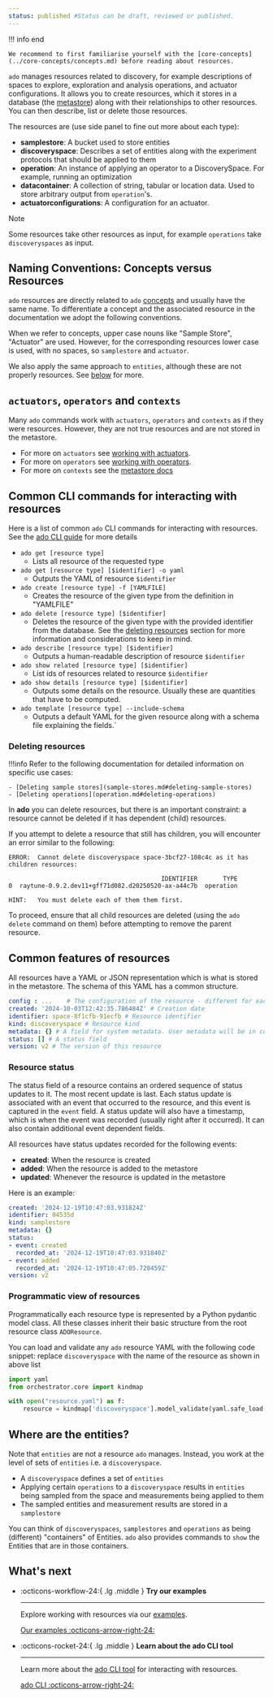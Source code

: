 ```yaml
---
status: published #Status can be draft, reviewed or published. 
---
```


!!! info  end

    We recommend to first familiarise yourself with the [core-concepts](../core-concepts/concepts.md) before reading about resources. 

`ado` manages resources related to discovery, for example descriptions of spaces to explore, exploration and analysis operations, and actuator configurations.
It allows you to create resources, which it stores in a database (the [metastore](metastore.md)) along with their relationships to other resources. 
You can then describe, list or delete those resources.

The resources are (use side panel to fine out more about each type):

* **samplestore**: A bucket used to store entities
* **discoveryspace**: Describes a set of entities along with the experiment protocols that should be applied to them
* **operation**: An instance of applying an operator to a DiscoverySpace. For example, running an optimization
* **datacontainer**: A collection of string, tabular or location data. Used to store arbitrary output from `operation`'s.
* **actuatorconfigurations**: A configuration for an actuator. 

> [!NOTE] 
> Some resources take other resources as input, for example `operations` take `discoveryspaces` as input. 

## Naming Conventions: Concepts versus Resources

`ado` resources are directly related to `ado` [concepts](../core-concepts/concepts.md) and usually have the same name. 
To differentiate a concept and the associated resource in the documentation we adopt the following conventions. 

When we refer to concepts, upper case nouns like "Sample Store", "Actuator" are used.
However, for the corresponding resources lower case is used, with no spaces, so `samplestore` and `actuator`. 

We also apply the same approach to `entities`, although these are not properly resources. 
See [below](#where-are-the-entities) for more.

## `actuators`, `operators` and `contexts`

Many `ado` commands work with `actuators`, `operators` and `contexts` as if they were resources. 
However, they are not true resources and are not stored in the metastore.

* For more on `actuators` see [working with actuators](../actuators/working-with-actuators.md).
* For more on `operators` see [working with operators](../operators/working-with-operators.md).
* For more on `contexts` see the [metastore docs](metastore.md#contexts-and-projects)

## Common CLI commands for interacting with resources

Here is a list of common `ado` CLI commands for interacting with resources. See the [ado CLI guide](../getting-started/ado.md) for more details

* `ado get [resource type]` 
    * Lists all resource of the requested type
* `ado get [resource type] [$identifier] -o yaml`
    * Outputs the YAML of resource `$identifier`
* `ado create [resource type] -f [YAMLFILE]`
    * Creates the resource of the given type from the definition in "YAMLFILE"
* `ado delete [resource type] [$identifier]`
    * Deletes the resource of the given type with the provided identifier from the database.
      See the [deleting resources](#deleting-resources) section for more information and 
      considerations to keep in mind.
* `ado describe [resource type] [$identifier]`
    * Outputs a human-readable description of resource `$identifier`
* `ado show related [resource type] [$identifier]`
    * List ids of resources related to resource `$identifier`
* `ado show details [resource type] [$identifier]`
    * Outputs some details on the resource. Usually these are quantities that have to be computed. 
* `ado template [resource type] --include-schema`
    * Outputs a default YAML for the given resource along with a schema file explaining the fields.`

### Deleting resources

!!!info
    Refer to the following documentation for detailed information on specific use cases:

    - [Deleting sample stores](sample-stores.md#deleting-sample-stores)
    - [Deleting operations](operation.md#deleting-operations)

In **ado** you can delete resources, but there is an important constraint: 
a resource cannot be deleted if it has dependent (child) resources.

If you attempt to delete a resource that still has children, you will encounter an error similar to the following:

```
ERROR:  Cannot delete discoveryspace space-3bcf27-108c4c as it has children resources:

                                          IDENTIFIER       TYPE
0  raytune-0.9.2.dev11+gff71d082.d20250520-ax-a44c7b  operation

HINT:   You must delete each of them them first.
```

To proceed, ensure that all child resources are deleted (using the `ado delete` command on them) 
before attempting to remove the parent resource.

## Common features of resources

All resources have a YAML or JSON representation which is what is stored in the metastore. 
The schema of this YAML has a common structure. 

```yaml
config : ...    # The configuration of the resource - different for each different type
created: '2024-10-03T12:42:35.786484Z' # Creation date
identifier: space-8f1cfb-91ecfb # Resource identifier
kind: discoveryspace # Resource kind
metadata: {} # A field for system metadata. User metadata will be in config.metadata
status: [] # A status field
version: v2 # The version of this resource
```

### Resource status

The status field of a resource contains an ordered sequence of status updates to it.
The most recent update is last.
Each status update is associated with an event that occurred to the resource, and this event is captured in the `event` field.
A status update will also have a timestamp, which is when the event was recorded (usually right after it occurred).
It can also contain additional event dependent fields.

All resources have status updates recorded for the following events:

- **created**: When the resource is created
- **added**: When the resource is added to the metastore
- **updated**: Whenever the resource is updated in the metastore

Here is an example:
```yaml
created: '2024-12-19T10:47:03.931824Z'
identifier: 04535d
kind: samplestore
metadata: {}
status:
- event: created
  recorded_at: '2024-12-19T10:47:03.931840Z'
- event: added
  recorded_at: '2024-12-19T10:47:05.720459Z'
version: v2
```

### Programmatic view of resources

Programmatically each resource type is represented by a Python pydantic model class.
All these classes inherit their basic structure from the root resource class `ADOResource`.

You can load and validate any `ado` resource YAML with the following code snippet: replace `discoveryspace` with the
name of the resource as shown in above list

```python
import yaml
from orchestrator.core import kindmap

with open("resource.yaml") as f:
    resource = kindmap['discoveryspace'].model_validate(yaml.safe_load(f))
```

## Where are the entities?

Note that `entities` are not a resource `ado` manages. 
Instead, you work at the level of sets of `entities` i.e. a `discoveryspace`.

- A `discoveryspace` defines a set of `entities`
- Applying certain `operations` to a `discoveryspace` results in `entities` being sampled from the space and measurements being applied to them
- The sampled entities and measurement results are stored in a `samplestore`

You can think of `discoveryspaces`, `samplestores` and `operations` as being (different) "containers" of Entities. 
`ado` also provides commands to `show` the Entities that are in those containers. 


## What's next

<div class="grid cards" markdown>

  -   :octicons-workflow-24:{ .lg .middle } __Try our examples__

      ---

      Explore working with resources via our [examples](../examples/examples.md).

      [Our examples :octicons-arrow-right-24:](../examples/examples.md)

-   :octicons-rocket-24:{ .lg .middle } __Learn about the ado CLI tool__

    ---

    Learn more about the [ado CLI tool](../getting-started/ado.md) for interacting with resources.

    [ado CLI :octicons-arrow-right-24:](../getting-started/ado.md)



</div>

